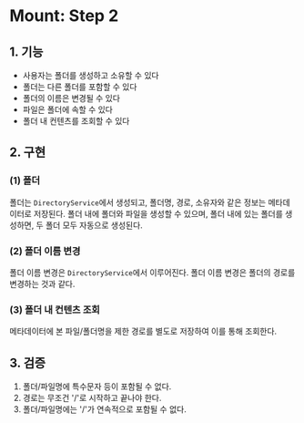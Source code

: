 # Mount: Step 2

## 1. 기능

- 사용자는 폴더를 생성하고 소유할 수 있다
- 폴더는 다른 폴더를 포함할 수 있다
- 폴더의 이름은 변경될 수 있다
- 파일은 폴더에 속할 수 있다
- 폴더 내 컨텐츠를 조회할 수 있다

## 2. 구현

### (1) 폴더
폴더는 `DirectoryService`에서 생성되고, 폴더명, 경로, 소유자와 같은 정보는 메타데이터로 저장된다.
폴더 내에 폴더와 파일을 생성할 수 있으며, 폴더 내에 있는 폴더를 생성하면, 두 폴더 모두 자동으로 생성된다.

### (2) 폴더 이름 변경
폴더 이름 변경은 `DirectoryService`에서 이루어진다. 폴더 이름 변경은 폴더의 경로를 변경하는 것과 같다.

### (3) 폴더 내 컨텐츠 조회
메타데이터에 본 파일/폴더명을 제한 경로를 별도로 저장하여 이를 통해 조회한다.

## 3. 검증

1. 폴더/파일명에 특수문자 등이 포함될 수 없다.
2. 경로는 무조건 '/'로 시작하고 끝나야 한다.
3. 폴더/파일명에는 '/'가 연속적으로 포함될 수 없다.